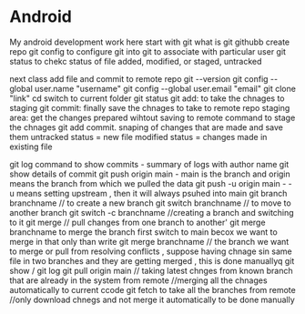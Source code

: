 # Android
My android development work here
start with git
what is git githubb
create repo
git config to configure git into git to associate with particular user
git status to chekc status of file added, modified, or staged, untracked

next class add file and commit to remote repo 
git --version
git config --global user.name "username"
git config --global user.email "email"
git clone "link"
cd <foldername> switch to current folder
git status
git add: to take the chnages to staging 
git commit: finally save the chnages to take to remote repo
staging area: get the changes prepared wihtout saving to remote 
command to stage the chnages
git add <filename>
commit. snaping of changes that are made and save them
untracked status = new file
modified status = changes made in existing file

git log command to show commits - summary of logs with author name
git show <commit id> details of commit
git push origin main - main is the branch and origin means the branch from which we pulled the data
git push -u origin main  - -u means setting upstream , then it will always psuhed into main
 git branch branchname // to create a new branch
 git switch branchname // to move to another branch
git switch -c branchname //creating a branch and switching to it
git merge // pull changes from one branch to another'
git merge branchname
to merge the branch first switch to main becox we want to merge in that only
than write git merge branchname // the branch we want to merge or pull from
resolving conflicts , suppose having chnage sin same file in two branches and they are getting merged , this is done manuallyq
git show / git log 
git pull origin main // taking latest chnges from known branch that are already in the system from remote //merging all the chnages automatically to current ccode
git fetch   to take all the branches from remote //only download chnegs and not merge it automatically to be done manually
